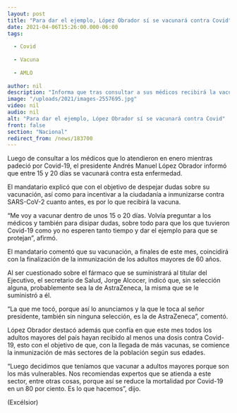 ```yaml
---
layout: post
title: "Para dar el ejemplo, López Obrador sí se vacunará contra Covid"
date: 2021-04-06T15:26:00.000-06:00
tags:
  
  - Covid
  
  - Vacuna
  
  - AMLO
  
author: nil
description: "Informa que tras consultar a sus médicos recibirá la vacuna entre 15 o 20 días; no se aplicará una vacuna en específica, será la que le toque, aclara Jorge Alcocer"
image: "/uploads/2021/images-2557695.jpg"
video: nil
audio: nil
alt: "Para dar el ejemplo, López Obrador sí se vacunará contra Covid"
front: false
section: "Nacional"
redirect_from: /news/183700
---
```


Luego de consultar a los médicos que lo atendieron en enero mientras padeció por Covid-19, el presidente Andrés Manuel López Obrador informó que entre 15 y 20 días se vacunará contra esta enfermedad.

El mandatario explicó que con el objetivo de despejar dudas sobre su vacunación, así como para incentivar a la ciudadanía a inmunizarse contra SARS-CoV-2 cuanto antes, es por lo que recibirá la vacuna.

“Me voy a vacunar dentro de unos 15 o 20 días. Volvía  preguntar a los médicos y también para disipar dudas, sobre todo para que los que tuvieron Covid-19 como yo no esperen tanto tiempo y dar el ejemplo para que se protejan”, afirmó.

El mandatario comentó que su vacunación, a finales de este mes, coincidirá con la finalización de la inmunización de los adultos mayores de 60 años.

Al ser cuestionado sobre el fármaco que se suministrará al titular del Ejecutivo, el secretario de Salud, Jorge Alcocer, indicó que, sin selección alguna, probablemente sea la de AstraZeneca, la misma que se le suministró a él.

“La que me tocó, porque así lo anunciamos y la que le toca al señor presidente, también sin ninguna selección, es la de AstraZeneca”, comentó.

López Obrador destacó además que confía en que este mes todos los adultos mayores del país  hayan recibido al menos una dosis contra Covid-19, esto con el objetivo de que, con la llegada de más vacunas, se comience la inmunización de más sectores de la población según sus edades.

“Luego decidimos que teníamos que vacunar a adultos mayores porque son los más vulnerables. Nos recomiendas expertos que se atienda a este sector, entre otras cosas, porque así se reduce la mortalidad por Covid-19 en un 80 por ciento. Es lo que hacemos”, dijo.

(Excélsior)